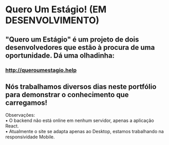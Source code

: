 # Quero Um Estágio! (EM DESENVOLVIMENTO)
## "Quero um Estágio" é um projeto de dois desenvolvedores que estão à procura de uma oportunidade. Dá uma olhadinha:
### http://queroumestagio.help
## Nós trabalhamos diversos dias neste portfólio para demonstrar o conhecimento que carregamos!

Observações: <br>
• O backend não está online em nenhum servidor, apenas a aplicação React. <br>
• Atualmente o site se adapta apenas ao Desktop, estamos trabalhando na responsividade Mobile.
